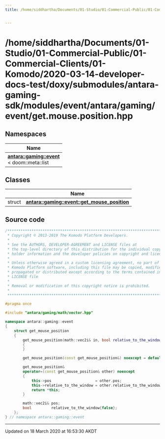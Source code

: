 ```yaml
---
title: /home/siddhartha/Documents/01-Studio/01-Commercial-Public/01-Commercial-Clients/01-Komodo/2020-03-14-developer-docs-test/doxy/submodules/antara-gaming-sdk/modules/event/antara/gaming/event/get.mouse.position.hpp


---
```


# /home/siddhartha/Documents/01-Studio/01-Commercial-Public/01-Commercial-Clients/01-Komodo/2020-03-14-developer-docs-test/doxy/submodules/antara-gaming-sdk/modules/event/antara/gaming/event/get.mouse.position.hpp







## Namespaces

| Name           |
| -------------- |
| **[antara::gaming::event](Namespaces/namespaceantara_1_1gaming_1_1event.md)** <br>< doom::meta::list  |

## Classes

|                | Name           |
| -------------- | -------------- |
| struct | **[antara::gaming::event::get_mouse_position](Classes/structantara_1_1gaming_1_1event_1_1get__mouse__position.md)**  |













## Source code

```cpp
/******************************************************************************
 * Copyright © 2013-2019 The Komodo Platform Developers.                      *
 *                                                                            *
 * See the AUTHORS, DEVELOPER-AGREEMENT and LICENSE files at                  *
 * the top-level directory of this distribution for the individual copyright  *
 * holder information and the developer policies on copyright and licensing.  *
 *                                                                            *
 * Unless otherwise agreed in a custom licensing agreement, no part of the    *
 * Komodo Platform software, including this file may be copied, modified,     *
 * propagated or distributed except according to the terms contained in the   *
 * LICENSE file                                                               *
 *                                                                            *
 * Removal or modification of this copyright notice is prohibited.            *
 *                                                                            *
 ******************************************************************************/

#pragma once

#include "antara/gaming/math/vector.hpp" 

namespace antara::gaming::event
{
    struct get_mouse_position
    {
        get_mouse_position(math::vec2i& in, bool relative_to_the_window_ = false) noexcept : pos(in), relative_to_the_window(relative_to_the_window_)
        {
        }

        get_mouse_position(const get_mouse_position&) noexcept = default;

        get_mouse_position&
        operator=(const get_mouse_position& other) noexcept
        {
            this->pos                    = other.pos;
            this->relative_to_the_window = other.relative_to_the_window;
            return *this;
        }

        math::vec2i& pos;
        bool         relative_to_the_window{false};
    };
} // namespace antara::gaming::event
```


-------------------------------

Updated on 18 March 2020 at 16:53:30 AKDT
